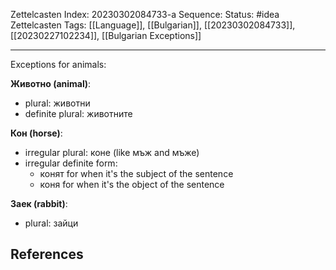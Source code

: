 Zettelcasten Index: 20230302084733-a
Sequence:
Status: #idea
Zettelcasten Tags: [[Language]], [[Bulgarian]], [[20230302084733]], [[20230227102234]], [[Bulgarian Exceptions]]

---

Exceptions for animals:

**Животно (animal)**:
- plural: животни
- definite plural: животните

**Кон (horse)**:
- irregular plural: коне (like мъж and мъже)
- irregular definite form:
	- конят for when it's the subject of the sentence
	- коня for when it's the object of the sentence

**Заек (rabbit)**:
- plural: зайци

## References